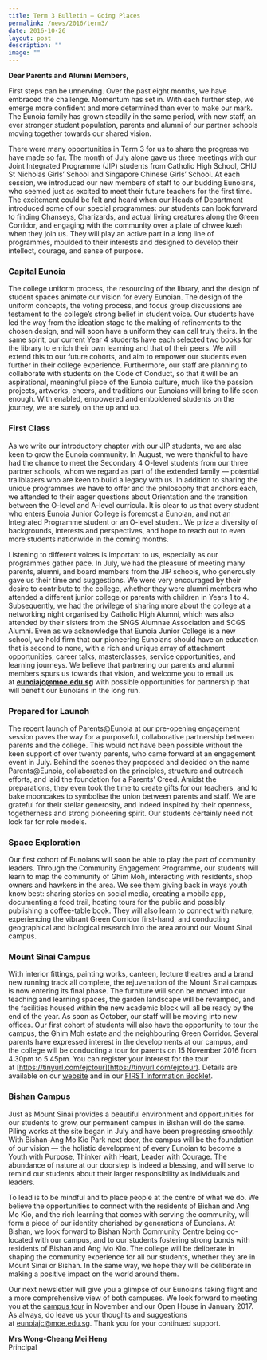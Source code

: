 ```yaml
---
title: Term 3 Bulletin – Going Places
permalink: /news/2016/term3/
date: 2016-10-26
layout: post
description: ""
image: ""
---
```





**Dear Parents and Alumni Members,**

First steps can be unnerving. Over the past eight months, we have embraced the challenge. Momentum has set in. With each further step, we emerge more confident and more determined than ever to make our mark. The Eunoia family has grown steadily in the same period, with new staff, an ever stronger student population, parents and alumni of our partner schools moving together towards our shared vision.

There were many opportunities in Term 3 for us to share the progress we have made so far. The month of July alone gave us three meetings with our Joint Integrated Programme (JIP) students from Catholic High School, CHIJ St Nicholas Girls’ School and Singapore Chinese Girls’ School. At each session, we introduced our new members of staff to our budding Eunoians, who seemed just as excited to meet their future teachers for the first time. The excitement could be felt and heard when our Heads of Department introduced some of our special programmes: our students can look forward to finding Chanseys, Charizards, and actual living creatures along the Green Corridor, and engaging with the community over a plate of chwee kueh when they join us. They will play an active part in a long line of programmes, moulded to their interests and designed to develop their intellect, courage, and sense of purpose.

### Capital Eunoia

The college uniform process, the resourcing of the library, and the design of student spaces animate our vision for every Eunoian. The design of the uniform concepts, the voting process, and focus group discussions are testament to the college’s strong belief in student voice. Our students have led the way from the ideation stage to the making of refinements to the chosen design, and will soon have a uniform they can call truly theirs. In the same spirit, our current Year 4 students have each selected two books for the library to enrich their own learning and that of their peers. We will extend this to our future cohorts, and aim to empower our students even further in their college experience. Furthermore, our staff are planning to collaborate with students on the Code of Conduct, so that it will be an aspirational, meaningful piece of the Eunoia culture, much like the passion projects, artworks, cheers, and traditions our Eunoians will bring to life soon enough. With enabled, empowered and emboldened students on the journey, we are surely on the up and up.

### First Class

As we write our introductory chapter with our JIP students, we are also keen to grow the Eunoia community. In August, we were thankful to have had the chance to meet the Secondary 4 O-level students from our three partner schools, whom we regard as part of the extended family — potential trailblazers who are keen to build a legacy with us. In addition to sharing the unique programmes we have to offer and the philosophy that anchors each, we attended to their eager questions about Orientation and the transition between the O-level and A-level curricula. It is clear to us that every student who enters Eunoia Junior College is foremost a Eunoian, and not an Integrated Programme student or an O-level student. We prize a diversity of backgrounds, interests and perspectives, and hope to reach out to even more students nationwide in the coming months.

Listening to different voices is important to us, especially as our programmes gather pace. In July, we had the pleasure of meeting many parents, alumni, and board members from the JIP schools, who generously gave us their time and suggestions. We were very encouraged by their desire to contribute to the college, whether they were alumni members who attended a different junior college or parents with children in Years 1 to 4. Subsequently, we had the privilege of sharing more about the college at a networking night organised by Catholic High Alumni, which was also attended by their sisters from the SNGS Alumnae Association and SCGS Alumni. Even as we acknowledge that Eunoia Junior College is a new school, we hold firm that our pioneering Eunoians should have an education that is second to none, with a rich and unique array of attachment opportunities, career talks, masterclasses, service opportunities, and learning journeys. We believe that partnering our parents and alumni members spurs us towards that vision, and welcome you to email us at [**eunoiajc@moe.edu.sg**](mailto:eunoiajc@moe.edu.sg) with possible opportunities for partnership that will benefit our Eunoians in the long run.

### Prepared for Launch

The recent launch of Parents@Eunoia at our pre-opening engagement session paves the way for a purposeful, collaborative partnership between parents and the college. This would not have been possible without the keen support of over twenty parents, who came forward at an engagement event in July. Behind the scenes they proposed and decided on the name Parents@Eunoia, collaborated on the principles, structure and outreach efforts, and laid the foundation for a Parents’ Creed. Amidst the preparations, they even took the time to create gifts for our teachers, and to bake mooncakes to symbolise the union between parents and staff. We are grateful for their stellar generosity, and indeed inspired by their openness, togetherness and strong pioneering spirit. Our students certainly need not look far for role models.

### Space Exploration

Our first cohort of Eunoians will soon be able to play the part of community leaders. Through the Community Engagement Programme, our students will learn to map the community of Ghim Moh, interacting with residents, shop owners and hawkers in the area. We see them giving back in ways youth know best: sharing stories on social media, creating a mobile app, documenting a food trail, hosting tours for the public and possibly publishing a coffee-table book. They will also learn to connect with nature, experiencing the vibrant Green Corridor first-hand, and conducting geographical and biological research into the area around our Mount Sinai campus.

### Mount Sinai Campus

With interior fittings, painting works, canteen, lecture theatres and a brand new running track all complete, the rejuvenation of the Mount Sinai campus is now entering its final phase. The furniture will soon be moved into our teaching and learning spaces, the garden landscape will be revamped, and the facilities housed within the new academic block will all be ready by the end of the year. As soon as October, our staff will be moving into new offices. Our first cohort of students will also have the opportunity to tour the campus, the Ghim Moh estate and the neighbouring Green Corridor. Several parents have expressed interest in the developments at our campus, and the college will be conducting a tour for parents on 15 November 2016 from 4.30pm to 5.45pm. You can register your interest for the tour at [https://tinyurl.com/ejctour](https://tinyurl.com/ejctour). Details are available on our [website](https://eunoiajc.moe.edu.sg/2016/09/13/info-for-y4/) and in our [F!RST Information Booklet](/files/FIRST-Information-Booklet.pdf).

### Bishan Campus

Just as Mount Sinai provides a beautiful environment and opportunities for our students to grow, our permanent campus in Bishan will do the same. Piling works at the site began in July and have been progressing smoothly. With Bishan-Ang Mo Kio Park next door, the campus will be the foundation of our vision — the holistic development of every Eunoian to become a Youth with Purpose, Thinker with Heart, Leader with Courage. The abundance of nature at our doorstep is indeed a blessing, and will serve to remind our students about their larger responsibility as individuals and leaders.

To lead is to be mindful and to place people at the centre of what we do. We believe the opportunities to connect with the residents of Bishan and Ang Mo Kio, and the rich learning that comes with serving the community, will form a piece of our identity cherished by generations of Eunoians. At Bishan, we look forward to Bishan North Community Centre being co-located with our campus, and to our students fostering strong bonds with residents of Bishan and Ang Mo Kio. The college will be deliberate in shaping the community experience for all our students, whether they are in Mount Sinai or Bishan. In the same way, we hope they will be deliberate in making a positive impact on the world around them.

Our next newsletter will give you a glimpse of our Eunoians taking flight and a more comprehensive view of both campuses. We look forward to meeting you at the [campus tour](https://tinyurl.com/ejctour) in November and our Open House in January 2017. As always, do leave us your thoughts and suggestions at [eunoiajc@moe.edu.sg](mailto:eunoiajc@moe.edu.sg). Thank you for your continued support.

**Mrs Wong-Cheang Mei Heng**  
Principal